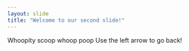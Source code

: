 ```yaml
---
layout: slide
title: "Welcome to our second slide!"
---
```

Whoopity scoop whoop poop
Use the left arrow to go back!
